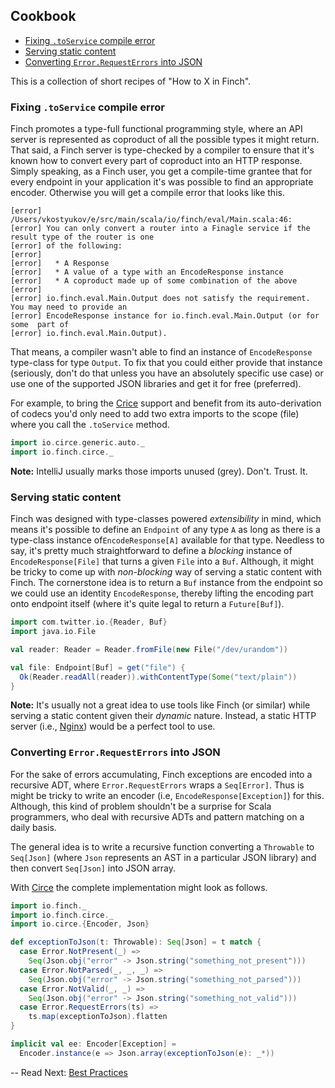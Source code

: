 ## Cookbook

* [Fixing `.toService` compile error](cookbook.md#fixing-toservice-compile-error)
* [Serving static content](cookbook.md#serving-static-content)
* [Converting `Error.RequestErrors` into JSON](cookbook.md#converting-errorrequesterrors-into-json)

This is a collection of short recipes of "How to X in Finch".

### Fixing `.toService` compile error

Finch promotes a type-full functional programming style, where an API server is represented as
coproduct of all the possible types it might return. That said, a Finch server is type-checked
by a compiler to ensure that it's known how to convert every part of coproduct into an HTTP
response. Simply speaking, as a Finch user, you get a compile-time grantee that for every
endpoint in your application it's was possible to find an appropriate encoder. Otherwise you will
get a compile error that looks like this.

```
[error] /Users/vkostyukov/e/src/main/scala/io/finch/eval/Main.scala:46:
[error] You can only convert a router into a Finagle service if the result type of the router is one
[error] of the following:
[error]
[error]   * A Response
[error]   * A value of a type with an EncodeResponse instance
[error]   * A coproduct made up of some combination of the above
[error]
[error] io.finch.eval.Main.Output does not satisfy the requirement. You may need to provide an
[error] EncodeResponse instance for io.finch.eval.Main.Output (or for some  part of
[error] io.finch.eval.Main.Output).
```

That means, a compiler wasn't able to find an instance of `EncodeResponse` type-class for type
`Output`. To fix that you could either provide that instance (seriously, don't do that unless you
have an absolutely specific use case) or use one of the supported JSON libraries and get it for
free (preferred).

For example, to bring the [Crice][circe] support and benefit from its auto-derivation of codecs
you'd only need to add two extra imports to the scope (file) where you call the `.toService` method.

```scala
import io.circe.generic.auto._
import io.finch.circe._
```

**Note:** IntelliJ usually marks those imports unused (grey). Don't. Trust. It.

### Serving static content

Finch was designed with type-classes powered _extensibility_ in mind, which means it's possible to
define an `Endpoint` of any type `A` as long as there is a type-class instance of`EncodeResponse[A]`
available for that type. Needless to say, it's pretty much straightforward to define a _blocking_
instance of `EncodeResponse[File]` that turns a given `File` into a `Buf`. Although, it might be
tricky to come up with _non-blocking_ way of serving a static content with Finch. The cornerstone
idea is to return a `Buf` instance from the endpoint so we could use an identity `EncodeResponse`,
thereby lifting the encoding part onto endpoint itself (where it's quite legal to return a
`Future[Buf]`).

```scala
import com.twitter.io.{Reader, Buf}
import java.io.File

val reader: Reader = Reader.fromFile(new File("/dev/urandom"))

val file: Endpoint[Buf] = get("file") {
  Ok(Reader.readAll(reader)).withContentType(Some("text/plain"))
}
```

**Note:** It's usually not a great idea to use tools like Finch (or similar) while serving a static
content given their _dynamic_ nature. Instead, a static HTTP server (i.e., [Nginx][nginx]) would be
a perfect tool to use.

### Converting `Error.RequestErrors` into JSON

For the sake of errors accumulating, Finch exceptions are encoded into a recursive ADT, where
`Error.RequestErrors` wraps a `Seq[Error]`. Thus is might be tricky to write an encoder (i.e,
`EncodeResponse[Exception]`) for this. Although, this kind of problem shouldn't be a surprise for
Scala programmers, who deal with recursive ADTs and pattern matching on a daily basis.

The general idea is to write a recursive function converting a `Throwable` to `Seq[Json]` (where
`Json` represents an AST in a particular JSON library) and then convert `Seq[Json]` into JSON array.

With [Circe][circe] the complete implementation might look as follows.

```scala
import io.finch._
import io.finch.circe._
import io.circe.{Encoder, Json}

def exceptionToJson(t: Throwable): Seq[Json] = t match {
  case Error.NotPresent(_) =>
    Seq(Json.obj("error" -> Json.string("something_not_present")))
  case Error.NotParsed(_, _, _) =>
    Seq(Json.obj("error" -> Json.string("something_not_parsed")))
  case Error.NotValid(_, _) =>
    Seq(Json.obj("error" -> Json.string("something_not_valid")))
  case Error.RequestErrors(ts) =>
    ts.map(exceptionToJson).flatten
}

implicit val ee: Encoder[Exception] =
  Encoder.instance(e => Json.array(exceptionToJson(e): _*))
```

--
Read Next: [Best Practices](best-practices.md)

[nginx]: http://nginx.org/en/
[circe]: https://github.com/travisbrown/circe
